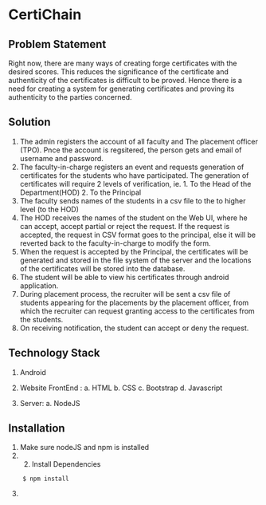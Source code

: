 # CertiChain

## Problem Statement
Right now, there are many ways of creating forge certificates with the desired scores. This reduces the significance of the certificate and authenticity of the certificates is difficult to be proved. Hence there is a need for creating a system for generating certificates and proving its authenticity to the parties concerned.

## Solution
1. The admin registers the account of all faculty and The placement officer (TPO). Pnce the account is regsitered, the person gets and email of username and password.
2. The faculty-in-charge registers an event and requests generation of certificates for the students who have participated. The generation of certificates will require 2 levels of verification, ie. 1. To the Head of the Department(HOD) 2. To the Principal
3. The faculty sends names of the students in a csv file to the to higher level (to the HOD)
4. The HOD receives the names of the student on the Web UI, where he can accept, accept partial or reject the request. If the request is accepted, the request in CSV format goes to the principal, else it will be reverted back to the faculty-in-charge to modify the form.
5. When the request is accepted by the Principal, the certificates will be generated and stored in the file system of the server and the locations of the certificates will be stored into the database.
6. The student will be able to view his certificates through android application.
7. During placement process, the recruiter will be sent a csv file of students appearing for the placements by the placement officer, from which the recruiter can request granting access to the certificates from the students.
8. On receiving notification, the student can accept or deny the request.

## Technology Stack
1. Android
2. Website FrontEnd : 
  a. HTML
  b. CSS
  c. Bootstrap
  d. Javascript
  
3. Server:
  a. NodeJS
  
## Installation
1.  Make sure nodeJS and npm is installed
2.  2. Install Dependencies
```
	$ npm install
```
3. 
